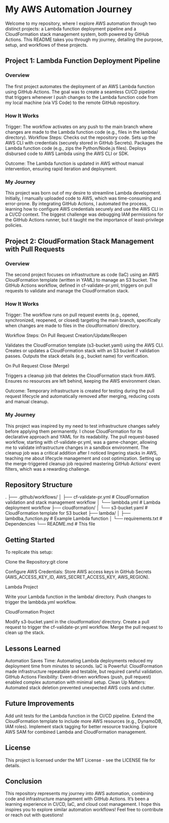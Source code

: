 # My AWS Automation Journey
Welcome to my repository, where I explore AWS automation through two distinct projects: a Lambda function deployment pipeline and a CloudFormation stack management system, both powered by GitHub Actions. This README takes you through my journey, detailing the purpose, setup, and workflows of these projects.

## Project 1: Lambda Function Deployment Pipeline
### Overview
The first project automates the deployment of an AWS Lambda function using GitHub Actions. The goal was to create a seamless CI/CD pipeline that triggers whenever I push changes to the Lambda function code from my local machine (via VS Code) to the remote GitHub repository.
### How It Works

Trigger: The workflow activates on any push to the main branch where changes are made to the Lambda function code (e.g., files in the lambda/ directory).
Workflow Steps:
Checks out the repository code.
Sets up the AWS CLI with credentials (securely stored in GitHub Secrets).
Packages the Lambda function code (e.g., zips the Python/Node.js files).
Deploys disbursed code to AWS Lambda using the AWS CLI or SDK.


Outcome: The Lambda function is updated in AWS without manual intervention, ensuring rapid iteration and deployment.

### My Journey
This project was born out of my desire to streamline Lambda development. Initially, I manually uploaded code to AWS, which was time-consuming and error-prone. By integrating GitHub Actions, I automated the process, learning how to configure AWS credentials securely and use the AWS CLI in a CI/CD context. The biggest challenge was debugging IAM permissions for the GitHub Actions runner, but it taught me the importance of least-privilege policies.

## Project 2: CloudFormation Stack Management with Pull Requests
### Overview
The second project focuses on infrastructure as code (IaC) using an AWS CloudFormation template (written in YAML) to manage an S3 bucket. The GitHub Actions workflow, defined in cf-validate-pr.yml, triggers on pull requests to validate and manage the CloudFormation stack.

### How It Works
Trigger: The workflow runs on pull request events (e.g., opened, synchronized, reopened, or closed) targeting the main branch, specifically when changes are made to files in the cloudformation/ directory.

Workflow Steps:
On Pull Request Creation/Update/Reopen

Validates the CloudFormation template (s3-bucket.yaml) using the AWS CLI.
Creates or updates a CloudFormation stack with an S3 bucket if validation passes.
Outputs the stack details (e.g., bucket name) for verification.

On Pull Request Close (Merge)

Triggers a cleanup job that deletes the CloudFormation stack from AWS.
Ensures no resources are left behind, keeping the AWS environment clean.


Outcome: Temporary infrastructure is created for testing during the pull request lifecycle and automatically removed after merging, reducing costs and manual cleanup.


### My Journey
This project was inspired by my need to test infrastructure changes safely before applying them permanently. I chose CloudFormation for its declarative approach and YAML for its readability. The pull request-based workflow, starting with cf-validate-pr.yml, was a game-changer, allowing me to validate infrastructure changes in a sandbox environment. The cleanup job was a critical addition after I noticed lingering stacks in AWS, teaching me about lifecycle management and cost optimization. Setting up the merge-triggered cleanup job required mastering GitHub Actions' event filters, which was a rewarding challenge.

## Repository Structure
.
├── .github/workflows/
│   ├── cf-validate-pr.yml  # CloudFormation validation and stack management workflow
│   └── lambbda.yml         # Lambda deployment workflow
├── cloudformation/
│   └── s3-bucket.yaml      # CloudFormation template for S3 bucket
├── lambda/
│   ├── lambdba_function.py # Example Lambda function
│   └── requirements.txt    # Dependencies
└── README.md               # This file

## Getting Started
To replicate this setup:

Clone the Repository:git clone <repository-url>

Configure AWS Credentials:
Store AWS access keys in GitHub Secrets (AWS_ACCESS_KEY_ID, AWS_SECRET_ACCESS_KEY, AWS_REGION).

Lambda Project

Write your Lambda function in the lambda/ directory.
Push changes to trigger the lambbda.yml workflow.

CloudFormation Project

Modify s3-bucket.yaml in the cloudformation/ directory.
Create a pull request to trigger the cf-validate-pr.yml workflow.
Merge the pull request to clean up the stack.

## Lessons Learned

Automation Saves Time: Automating Lambda deployments reduced my deployment time from minutes to seconds.
IaC is Powerful: CloudFormation made infrastructure repeatable and testable, but required careful validation.
GitHub Actions Flexibility: Event-driven workflows (push, pull request) enabled complex automation with minimal setup.
Clean Up Matters: Automated stack deletion prevented unexpected AWS costs and clutter.

## Future Improvements

Add unit tests for the Lambda function in the CI/CD pipeline.
Extend the CloudFormation template to include more AWS resources (e.g., DynamoDB, IAM roles).
Implement stack tagging for better resource tracking.
Explore AWS SAM for combined Lambda and CloudFormation management.

## License
This project is licensed under the MIT License - see the LICENSE file for details.

## Conclusion
This repository represents my journey into AWS automation, combining code and infrastructure management with GitHub Actions. It’s been a learning experience in CI/CD, IaC, and cloud cost management. I hope this inspires you to explore similar automation workflows!
Feel free to contribute or reach out with questions!

